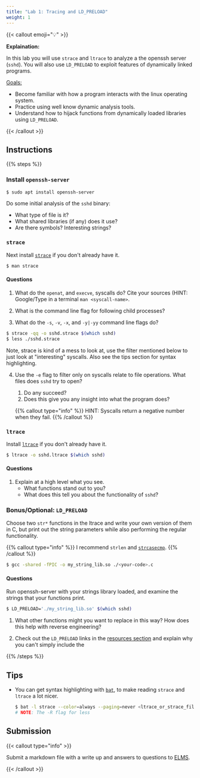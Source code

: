 ```yaml
---
title: "Lab 1: Tracing and LD_PRELOAD"
weight: 1
---
```


{{< callout emoji="💡" >}}

**Explaination:**

In this lab you will use `strace` and `ltrace` to analyze a the openssh server
(`sshd`). You will also use `LD_PRELOAD` to exploit features of dynamically
linked programs.

<u>Goals:</u>

- Become familiar with how a program interacts with the linux operating system.
- Practice using well know dynamic analysis tools.
- Understand how to hijack functions from dynamically loaded libraries using
  `LD_PRELOAD`.

{{< /callout >}}

## Instructions

{{% steps %}}

### Install `openssh-server`

```sh
$ sudo apt install openssh-server
```

Do some initial analysis of the `sshd` binary:

- What type of file is it?
- What shared libraries (if any) does it use?
- Are there symbols? Interesting strings?

### `strace`

Next install [`strace`](https://strace.io/) if you don't already have it.

```bash
$ man strace
```

#### Questions

1. What do the `openat`, and `execve`, syscalls do? Cite your sources (HINT:
   Google/Type in a terminal `man <syscall-name>`.

2. What is the command line flag for following child processes?

3. What do the `-s`, `-v`, `-x`, and `-y|-yy` command line flags do?

```bash
$ strace -qq -o sshd.strace $(which sshd)
$ less ./sshd.strace
```

Note, strace is kind of a mess to look at, use the filter mentioned below to
just look at "interesting" syscalls. Also see the tips section for syntax
highlighting.

4. Use the `-e` flag to filter only on syscalls relate to file operations. What
   files does `sshd` try to open?

   1. Do any succeed?
   1. Does this give you any insight into what the program does?

   {{% callout type="info" %}} HINT: Syscalls return a negative number when they
   fail. {{% /callout %}}

### `ltrace`

Install [`ltrace`](https://ltrace.org/) if you don't already have it.

```bash
$ ltrace -o sshd.ltrace $(which sshd)
```

#### Questions

1. Explain at a high level what you see.
   - What functions stand out to you?
   - What does this tell you about the functionality of `sshd`?

### Bonus/Optional: `LD_PRELOAD`

Choose two `str*` functions in the ltrace and write your own version of them in
C, but print out the string parameters while also performing the regular
functionality.

{{% callout type="info" %}} I recommend `strlen` and
[`strcasecmp`](https://sourceware.org/git/?p=glibc.git;a=blob;f=string/strcasecmp.c;h=ab75f22adc76f4ba28c48577678ffbb88495effb;hb=HEAD).
{{% /callout %}}

```bash
$ gcc -shared -fPIC -o my_string_lib.so ./<your-code>.c
```

#### Questions

Run openssh-server with your strings library loaded, and examine the strings
that your functions print.

```bash
$ LD_PRELOAD='./my_string_lib.so' $(which sshd)
```

1. What other functions might you want to replace in this way? How does this
   help with reverse engineering?

1. Check out the `LD_PRELOAD` links in the [resources section](/resources/) and
   explain why you can't simply include the

{{% /steps %}}

## Tips

- You can get syntax highlighting with [`bat`](https://github.com/sharkdp/bat),
  to make reading `strace` and `ltrace` a lot nicer.
  ```sh
  $ bat -l strace --color=always --paging=never <ltrace_or_strace_file> | less -SR
  # NOTE: The -R flag for less
  ```

## Submission

{{< callout type="info" >}}

Submit a markdown file with a write up and answers to questions to
[ELMS](https://umd.instructure.com/courses/1374508/assignments).

{{< /callout >}}
